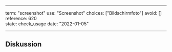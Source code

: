 
---
term:      "screenshot"
use:       "Screenshot"
choices:   ["Bildschirmfoto"]
avoid:     []
reference: 620        
state:     check_usage
date:      "2022-01-05"

---

## Diskussion

